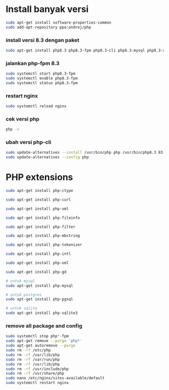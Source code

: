 # Install banyak versi

```bash
sudo apt-get install software-properties-common
sudo add-apt-repository ppa:ondrej/php
```

### install versi 8.3 dengan paket

```bash
sudo apt-get install php8.3 php8.3-fpm php8.3-cli php8.3-mysql php8.3-xml php8.3-curl php8.3-mbstring
```

### jalankan php-fpm 8.3

```bash
sudo systemctl start php8.3-fpm
sudo systemctl enable php8.3-fpm
sudo systemctl status php8.3-fpm
```

### restart nginx

```bash
sudo systemctl reload nginx
```

### cek versi php

```bash
php -v
```

### ubah versi php-cli

```bash
sudo update-alternatives --install /usr/bin/php php /usr/bin/php8.3 83
sudo update-alternatives --config php
```

# PHP extensions

```bash
sudo apt-get install php-ctype
```

```bash
sudo apt-get install php-curl
```

```bash
sudo apt-get install php-xml
```

```bash
sudo apt-get install php-fileinfo
```

```bash
sudo apt-get install php-filter
```

```bash
sudo apt-get install php-mbstring
```

```bash
sudo apt-get install php-tokenizer
```

```bash
sudo apt-get install php-intl
```

```bash
sudo apt-get install php-xml
```

```bash
sudo apt-get install php-gd
```

```bash
# untuk mysql
sudo apt-get install php-mysql

# untuk postgres
sudo apt-get install php-pgsql

# untuk sqlite
sudo apt-get install php-sqlite3
```

### remove all package and config

```bash
sudo systemctl stop php*-fpm
sudo apt-get remove --purge 'php*'
sudo apt-get autoremove --purge
sudo rm -rf /etc/php
sudo rm -rf /var/lib/php
sudo rm -rf /var/run/php
sudo rm -rf /usr/lib/php
sudo rm -rf /usr/include/php
sudo rm -rf /usr/share/php
sudo nano /etc/nginx/sites-available/default
sudo systemctl restart nginx
```
